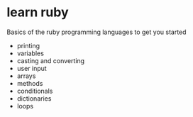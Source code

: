 # learn ruby

Basics of the ruby programming languages to get you started

- printing
- variables
- casting and converting
- user input
- arrays
- methods
- conditionals
- dictionaries
- loops
